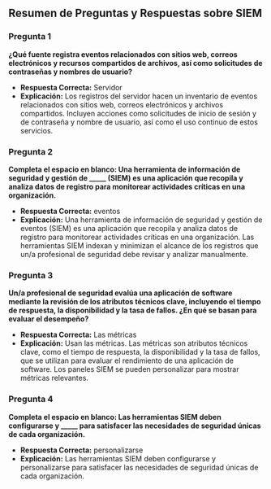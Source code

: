 ## Resumen de Preguntas y Respuestas sobre SIEM

### Pregunta 1
**¿Qué fuente registra eventos relacionados con sitios web, correos electrónicos y recursos compartidos de archivos, así como solicitudes de contraseñas y nombres de usuario?**

- **Respuesta Correcta:** Servidor
- **Explicación:** Los registros del servidor hacen un inventario de eventos relacionados con sitios web, correos electrónicos y archivos compartidos. Incluyen acciones como solicitudes de inicio de sesión y de contraseña y nombre de usuario, así como el uso continuo de estos servicios.

### Pregunta 2
**Completa el espacio en blanco: Una herramienta de información de seguridad y gestión de _____ (SIEM) es una aplicación que recopila y analiza datos de registro para monitorear actividades críticas en una organización.**

- **Respuesta Correcta:** eventos
- **Explicación:** Una herramienta de información de seguridad y gestión de eventos (SIEM) es una aplicación que recopila y analiza datos de registro para monitorear actividades críticas en una organización. Las herramientas SIEM indexan y minimizan el alcance de los registros que un/a profesional de seguridad debe revisar y analizar manualmente.

### Pregunta 3
**Un/a profesional de seguridad evalúa una aplicación de software mediante la revisión de los atributos técnicos clave, incluyendo el tiempo de respuesta, la disponibilidad y la tasa de fallos. ¿En qué se basan para evaluar el desempeño?**

- **Respuesta Correcta:** Las métricas
- **Explicación:** Usan las métricas. Las métricas son atributos técnicos clave, como el tiempo de respuesta, la disponibilidad y la tasa de fallos, que se utilizan para evaluar el rendimiento de una aplicación de software. Los paneles SIEM se pueden personalizar para mostrar métricas relevantes.

### Pregunta 4
**Completa el espacio en blanco: Las herramientas SIEM deben configurarse y _____ para satisfacer las necesidades de seguridad únicas de cada organización.**

- **Respuesta Correcta:** personalizarse
- **Explicación:** Las herramientas SIEM deben configurarse y personalizarse para satisfacer las necesidades de seguridad únicas de cada organización.
